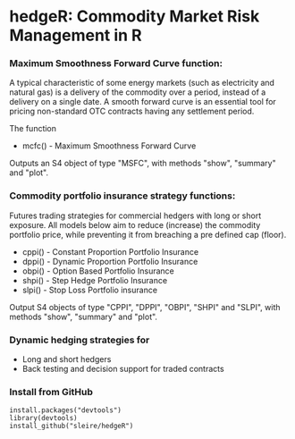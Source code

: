 # hedgeR: Commodity Market Risk Management in R

### Maximum Smoothness Forward Curve function:
A typical characteristic of some energy markets (such as electricity and natural gas) is a delivery of the commodity over a period, instead of a delivery on a single date. A smooth forward curve is an essential tool for pricing non-standard OTC contracts having any settlement period.

The function
- mcfc() - Maximum Smoothness Forward Curve 

Outputs an S4 object of type "MSFC", with methods "show", "summary" and "plot".

### Commodity portfolio insurance strategy functions:
Futures trading strategies for commercial hedgers with long or short exposure. All models below aim to reduce (increase) the commodity portfolio price, while preventing it from breaching a pre defined cap (floor).

- cppi() - Constant Proportion Portfolio Insurance   
- dppi() - Dynamic Proportion Portfolio Insurance   
- obpi() - Option Based Portfolio Insurance         
- shpi() - Step Hedge Portfolio Insurance            
- slpi() - Stop Loss Portfolio insurance             

Output S4 objects of type "CPPI", "DPPI", "OBPI", "SHPI" and "SLPI", with methods "show", "summary" and "plot".

### Dynamic hedging strategies for
- Long and short hedgers
- Back testing and decision support for traded contracts

### Install from GitHub
```
install.packages("devtools")  
library(devtools)
install_github("sleire/hedgeR")
```
